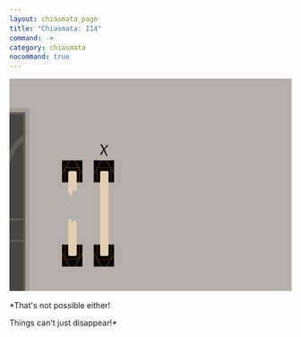 ```yaml
---
layout: chiasmata_page
title: "Chiasmata: 114"
command: ->
category: chiasmata
nocommand: true
---
```


![114](/chiasmata/images/narrative/113.gif)

*That's not possible either!

Things can't just disappear!*